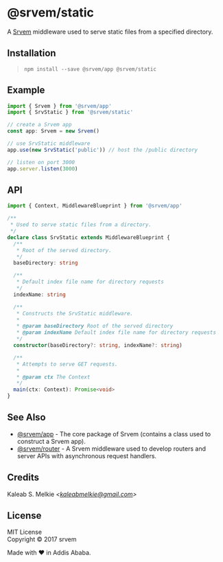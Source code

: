 # @srvem/static
A [Srvem](https://github.com/srvem/app) middleware used to serve static files from a specified directory.
  
## Installation
> `npm install --save @srvem/app @srvem/static`
  
## Example
```typescript
import { Srvem } from '@srvem/app'
import { SrvStatic } from '@srvem/static'

// create a Srvem app
const app: Srvem = new Srvem()

// use SrvStatic middleware
app.use(new SrvStatic('public')) // host the /public directory

// listen on port 3000
app.server.listen(3000)

```
  
## API
```typescript
import { Context, MiddlewareBlueprint } from '@srvem/app'

/**
 * Used to serve static files from a directory.
 */
declare class SrvStatic extends MiddlewareBlueprint {
  /**
   * Root of the served directory.
   */
  baseDirectory: string

  /**
   * Default index file name for directory requests
   */
  indexName: string

  /**
   * Constructs the SrvStatic middleware.
   *
   * @param baseDirectory Root of the served directory
   * @param indexName Default index file name for directory requests
   */
  constructor(baseDirectory?: string, indexName?: string)

  /**
   * Attempts to serve GET requests.
   *
   * @param ctx The Context
   */
  main(ctx: Context): Promise<void>
}

```
  
## See Also
- [@srvem/app](https://github.com/srvem/app) - The core package of Srvem (contains a class used to construct a Srvem app).
- [@srvem/router](https://github.com/srvem/router) - A Srvem middleware used to develop routers and server APIs with asynchronous request handlers.
  
## Credits
Kaleab S. Melkie _<<kaleabmelkie@gmail.com>>_
  
## License
MIT License  
Copyright &copy; 2017 srvem
  
Made with &#10084; in Addis Ababa.
